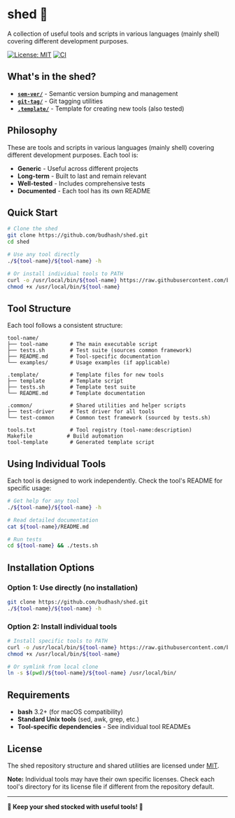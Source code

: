 # shed 🔧

A collection of useful tools and scripts in various languages (mainly shell) covering different development purposes.

[![License: MIT](https://img.shields.io/badge/License-MIT-yellow.svg)](https://opensource.org/licenses/MIT)
[![CI](https://github.com/budhash/shed/workflows/CI/badge.svg)](https://github.com/budhash/shed/actions)

## What's in the shed?

- **[`sem-ver/`](sem-ver/)** - Semantic version bumping and management
- **[`git-tag/`](git-tag/)** - Git tagging utilities
- **[`.template/`](.template/)** - Template for creating new tools (also tested)

## Philosophy

These are tools and scripts in various languages (mainly shell) covering different development purposes. Each tool is:
- **Generic** - Useful across different projects  
- **Long-term** - Built to last and remain relevant
- **Well-tested** - Includes comprehensive tests
- **Documented** - Each tool has its own README

## Quick Start

```bash
# Clone the shed
git clone https://github.com/budhash/shed.git
cd shed

# Use any tool directly
./${tool-name}/${tool-name} -h

# Or install individual tools to PATH
curl -o /usr/local/bin/${tool-name} https://raw.githubusercontent.com/budhash/shed/main/${tool-name}/${tool-name}
chmod +x /usr/local/bin/${tool-name}
```

## Tool Structure

Each tool follows a consistent structure:

```
tool-name/
├── tool-name       # The main executable script
├── tests.sh        # Test suite (sources common framework)
├── README.md       # Tool-specific documentation
└── examples/       # Usage examples (if applicable)

.template/          # Template files for new tools
├── template        # Template script
├── tests.sh        # Template test suite
└── README.md       # Template documentation

.common/            # Shared utilities and helper scripts
├── test-driver     # Test driver for all tools
└── test-common     # Common test framework (sourced by tests.sh)

tools.txt           # Tool registry (tool-name:description)
Makefile           # Build automation
tool-template       # Generated template script
```

## Using Individual Tools

Each tool is designed to work independently. Check the tool's README for specific usage:

```bash
# Get help for any tool
./${tool-name}/${tool-name} -h

# Read detailed documentation
cat ${tool-name}/README.md

# Run tests
cd ${tool-name} && ./tests.sh
```

## Installation Options

### Option 1: Use directly (no installation)
```bash
git clone https://github.com/budhash/shed.git
./${tool-name}/${tool-name} -h
```

### Option 2: Install individual tools
```bash
# Install specific tools to PATH
curl -o /usr/local/bin/${tool-name} https://raw.githubusercontent.com/budhash/shed/main/${tool-name}/${tool-name}
chmod +x /usr/local/bin/${tool-name}

# Or symlink from local clone
ln -s $(pwd)/${tool-name}/${tool-name} /usr/local/bin/
```

## Requirements

- **bash** 3.2+ (for macOS compatibility)
- **Standard Unix tools** (sed, awk, grep, etc.)
- **Tool-specific dependencies** - See individual tool READMEs

## License

The shed repository structure and shared utilities are licensed under [MIT](LICENSE).

**Note:** Individual tools may have their own specific licenses. Check each tool's directory for its license file if different from the repository default.

---

**🔧 Keep your shed stocked with useful tools! 🔧**